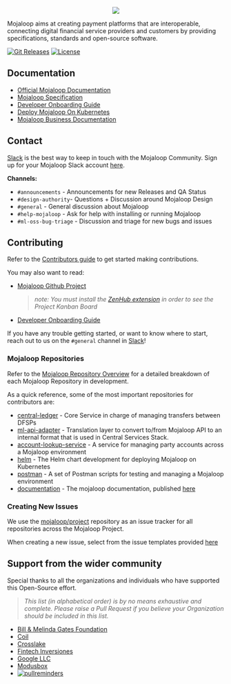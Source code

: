<p align="center">
  <a target="_blank" href="https://mojaloop.io">
    <img src="./images/mojaloop_logo.png"/>
  </a>
</p>

Mojaloop aims at creating payment platforms that are interoperable, connecting digital financial service providers and customers by providing specifications, standards and open-source software.

[![Git Releases](https://img.shields.io/github/v/release/mojaloop/helm?label=helm%20version)](https://github.com/passion-127/helm/releases)
[![License](https://img.shields.io/badge/Licence-Apache%202.0-orange.svg)](./LICENSE.md)

## Documentation

- [Official Mojaloop Documentation](https://docs.mojaloop.io/documentation)
- [Mojaloop Specification](https://github.com/passion-127/mojaloop-specification)
- [Developer Onboarding Guide](./onboarding.md)
- [Deploy Mojaloop On Kubernetes](https://docs.mojaloop.io/documentation/deployment-guide/)
- [Mojaloop Business Documentation](https://docs.mojaloop.io/mojaloop-business-docs/)

## Contact

[Slack](https://mojaloop-slack.herokuapp.com/) is the best way to keep in touch with the Mojaloop Community. Sign up for your Mojaloop Slack account [here](https://mojaloop-slack.herokuapp.com/).

__Channels:__
- `#announcements` - Announcements for new Releases and QA Status
- `#design-authority`- Questions + Discussion around Mojaloop Design
- `#general` - General discussion about Mojaloop
- `#help-mojaloop` - Ask for help with installing or running Mojaloop
- `#ml-oss-bug-triage` - Discussion and triage for new bugs and issues

## Contributing

Refer to the [Contributors guide](https://docs.mojaloop.io/documentation/contributors-guide/) to get started making contributions.

You may also want to read:
- [Mojaloop Github Project](https://github.com/passion-127/project)
  > _note: You must install the [ZenHub extension](https://www.zenhub.com/extension) in order to see the Project Kanban Board_
- [Developer Onboarding Guide](./onboarding.md)

If you have any trouble getting started, or want to know where to start, reach out to us on the `#general` channel in [Slack](https://mojaloop-slack.herokuapp.com/)!

### Mojaloop Repositories

Refer to the [Mojaloop Repository Overview](https://docs.mojaloop.io/documentation/repositories/) for a detailed breakdown of each Mojaloop Repository in development.

As a quick reference, some of the most important repositories for contributors are:

- [central-ledger](https://github.com/passion-127/central-ledger) - Core Service in charge of managing transfers between DFSPs
- [ml-api-adapter](https://github.com/passion-127/ml-api-adapter) - Translation layer to convert to/from Mojaloop API to an internal format that is used in Central Services Stack.
- [account-lookup-service](https://github.com/passion-127/account-lookup-service) - A service for managing party accounts across a Mojaloop environment
- [helm](https://github.com/passion-127/helm) - The Helm chart development for deploying Mojaloop on Kubernetes
- [postman](https://github.com/passion-127/postman) - A set of Postman scripts for testing and managing a Mojaloop environment
- [documentation](https://github.com/passion-127/documentation) - The mojaloop documentation, published [here](https://docs.mojaloop.io/documentation)

### Creating New Issues

We use the [mojaloop/project](https://github.com/passion-127/project) repository as an issue tracker for all repositories across the Mojaloop Project.

When creating a new issue, select from the issue templates provided [here](https://github.com/passion-127/project/issues/new/choose)


## Support from the wider community

Special thanks to all the organizations and individuals who have supported this Open-Source effort.

>_This list (in alphabetical order) is by no means exhaustive and complete. Please raise a Pull Request if you believe your Organization should be included in this list._

- [Bill & Melinda Gates Foundation](https://www.gatesfoundation.org/)
- [Coil](https://coil.com/)
- [Crosslake](https://crosslaketech.com/)
- [Fintech Inversiones](http://www.fintechinversiones.com.py)
- [Google LLC](https://opensource.google/)
- [Modusbox](http://modusbox.com/)
- [![pullreminders](https://pullreminders.com/badge.svg)](https://pullreminders.com?ref=badge)
